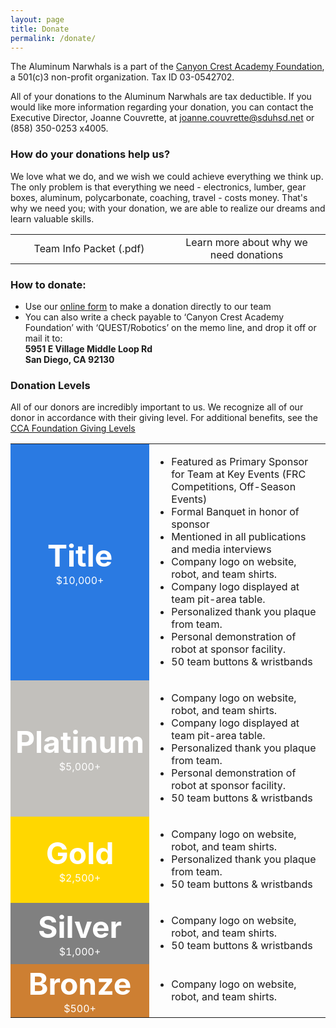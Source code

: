 ```yaml
---
layout: page
title: Donate
permalink: /donate/
---
```


The Aluminum Narwhals is a part of the [Canyon Crest Academy Foundation](http://canyoncrestfoundation.org/), a 501(c)3 non-profit organization. Tax ID 03-0542702.

All of your donations to the Aluminum Narwhals are tax deductible. If you would like more information regarding your donation, you can contact the Executive Director, Joanne Couvrette, at [joanne.couvrette@sduhsd.net](mailto:joanne.couvrette@sduhsd.net) or (858) 350-0253 x4005.

### How do your donations help us?
We love what we do, and we wish we could achieve everything we think up. The only problem is that everything we need - electronics, lumber, gear boxes, aluminum, polycarbonate, coaching, travel - costs money. That's why we need you; with your donation, we are able to realize our dreams and learn valuable skills.

<table width="100%" cellpadding="5px">
<tr>
<td width="50%">
<div class="newbutton hoverAnimate" style="text-align: center;" onClick="javascript:location.href='/resources/team-info/TeamInfoPacket.pdf'">
	Team Info Packet (.pdf)
</div>
</td>
<td width="50%">
<div class="newbutton hoverAnimate" style="text-align: center;" onClick="javascript:location.href='/about/'">
	Learn more about why we need donations
</div>
</td>
</tr>
</table>
<p />

### How to donate:
+ Use our [online form](http://weblink.donorperfect.com/QuestRobotics) to make a donation directly to our team
+ You can also write a check payable to ‘Canyon Crest Academy Foundation’ with ‘QUEST/Robotics’ on the memo line, and drop it off or mail it to:  
  <b>5951 E Village Middle Loop Rd  
  San Diego, CA 92130</b>

### Donation Levels
All of our donors are incredibly important to us. We recognize all of our donor in accordance with their giving level.
For additional benefits, see the [CCA Foundation Giving Levels]("http://www.canyoncrestfoundation.org/recognition/giving-levels-and-donor-premiums")

<table width="100%" border="0" cellpadding="10" cellspacing="0">
  <tr>
    <td bgcolor="#2a7ae2" align="center">
      <b><font color="white" size="40px">Title</font></b>
      <br>
      <font color="white">$10,000+</font>
    </td>
    <td>
      <ul>
         <li>Featured as Primary Sponsor for Team at Key Events (FRC Competitions, Off-Season Events)          <li>Formal Banquet in honor of sponsor</li>         <li>Mentioned in all publications and media interviews</li>         <li>Company logo on website, robot, and team shirts.</li>         <li>Company logo displayed at team pit-area table.</li>         <li>Personalized thank you plaque from team.</li>         <li>Personal demonstration of robot at sponsor facility.</li>         <li>50 team buttons & wristbands</li>
      </ul>
    </td>
  </tr>
  <tr>
    <td bgcolor="#c2c0bc" align="center">
      <b><font color="white" size="40px">Platinum</font></b>
      <br>
      <font color="white">$5,000+</font>
    </td>
    <td>
      <ul>
        <li>Company logo on website, robot, and team shirts.</li>
        <li>Company logo displayed at team pit-area table.</li>
        <li>Personalized thank you plaque from team.</li>
        <li>Personal demonstration of robot at sponsor facility.</li>
        <li>50 team buttons & wristbands</li>
      </ul>
    </td>
  </tr>
  <tr>
    <td bgcolor="gold" align="center">
      <b><font color="white" size="40px">Gold</font></b>
      <br>
      <font color="white">$2,500+</font>
    </td>
    <td>
      <ul>
        <li>Company logo on website, robot, and team shirts.</li>
        <li>Personalized thank you plaque from team.</li>
        <li>50 team buttons & wristbands</li>
      </ul>
    </td>
  </tr>
  <tr>
    <td bgcolor="grey" align="center">
      <b><font color="white" size="40px">Silver</font></b>
      <br>
      <font color="white">$1,000+</font>
    </td>
    <td>
      <ul>
        <li>Company logo on website, robot, and team shirts.</li>
        <li>50 team buttons & wristbands</li>
      </ul>
    </td>
  </tr>
  <tr>
    <td bgcolor="CD7F32" align="center">
      <b><font color="white" size="40px">Bronze</font></b>
      <br>
      <font color="white">$500+</font>
    </td>
    <td>
      <ul>
        <li>Company logo on website, robot, and team shirts.</li>
      </ul>
    </td>
  </tr>
</table>
